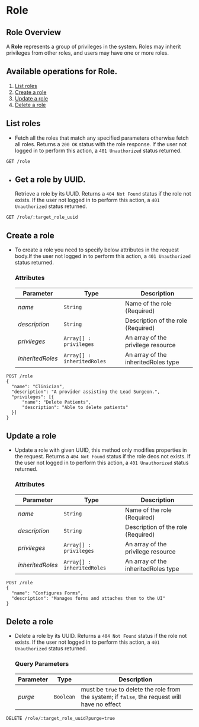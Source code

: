 # Role

## Role Overview

A **Role** represents a group of privileges in the system. Roles may inherit privileges from other roles, and users may have one or more roles.

## Available operations for Role.

1. [List roles](#list-roles)
2. [Create a role](#create-a-role)
3. [Update a role](#update-a-role)
4. [Delete a role](#delete-a-role)


## List roles

* Fetch all the roles that match any specified parameters otherwise fetch all roles. Returns a `200 OK` status with the role response. If the user not logged in to  perform this action, a `401 Unauthorized` status returned.

```console
GET /role
 ```

* ## Get a role by UUID.

    Retrieve a role by its UUID. Returns a `404 Not Found` status if the role not exists. If the
    user not logged in to  perform this action, a `401 Unauthorized` status returned.

```console
GET /role/:target_role_uuid
```

## Create a role

* To create a role you need to specify below attributes in the request body.If the user not logged in to perform this action,
 a `401 Unauthorized` status returned.

    ### Attributes

    Parameter | Type | Description
    --- | --- | ---
    *name* | `String` | Name of the role (Required)
    *description* | `String` | Description of the role (Required)
    *privileges* | `Array[] : privileges` | An array of the privilege resource
    *inheritedRoles* | `Array[] : inheritedRoles` | An array of the inheritedRoles type

```console
POST /role
{
  "name": "Clinician",
  "description": "A provider assisting the Lead Surgeon.",
  "privileges": [{
      "name": "Delete Patients",
      "description": "Able to delete patients"
  }]
}
```
## Update a role

*  Update a role with given UUID, this method only modifies properties in the request. Returns a `404 Not Found`
status if the role deos not exists. If the user not logged in to perform this action, a `401 Unauthorized` status returned.

    ### Attributes

    Parameter | Type | Description
    --- | --- | ---
    *name* | `String` | Name of the role (Required)
    *description* | `String` | Description of the role (Required)
    *privileges* | `Array[] : privileges` | An array of the privilege resource
    *inheritedRoles* | `Array[] : inheritedRoles` | An array of the inheritedRoles type

```console
POST /role
{
  "name": "Configures Forms",
  "description": "Manages forms and attaches them to the UI"
}
```

## Delete a role

* Delete a role by its UUID. Returns a `404 Not Found` status if the role not
 exists. If the user not logged in to  perform this action, a `401 Unauthorized` status returned.

    ### Query Parameters

    Parameter | Type | Description
    --- | --- | ---
    *purge* | `Boolean` | must be `true` to delete the role from the system; if `false`, the request will have no effect

```console
DELETE /role/:target_role_uuid?purge=true
```
